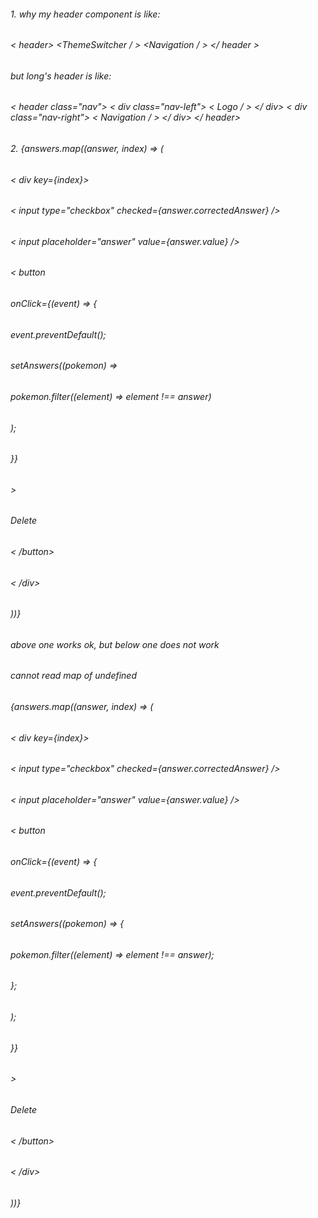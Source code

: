###### 1. why my header component is like:
######   < header> <ThemeSwitcher / > <Navigation / > </ header >
###### but long's header is like:
######  < header class="nav"> < div class="nav-left"> < Logo / > </ div> < div class="nav-right"> < Navigation / > </ div> </ header>



###### 2.    {answers.map((answer, index) => (
######        < div key={index}>
######          < input type="checkbox" checked={answer.correctedAnswer} />
######          < input placeholder="answer" value={answer.value} />
######          < button
######             onClick={(event) => {
######               event.preventDefault();
######              setAnswers((pokemon) =>
######                 pokemon.filter((element) => element !== answer)
######               );
######             }}
######           >
######             Delete
######           < /button>
######         < /div>
######       ))}
###### above one works ok, but below one does not work
###### cannot read map of undefined
######     {answers.map((answer, index) => (
######        < div key={index}>
######          < input type="checkbox" checked={answer.correctedAnswer} />
######          < input placeholder="answer" value={answer.value} />
######          < button
######             onClick={(event) => {
######               event.preventDefault();
######              setAnswers((pokemon) => {
######                 pokemon.filter((element) => element !== answer);
######                 };
######               );
######             }}
######           >
######             Delete
######           < /button>
######         < /div>
######       ))}
